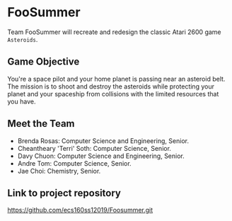 # FooSummer
Team FooSummer will recreate and redesign the classic Atari 2600 game `Asteroids`.

## Game Objective
You're a space pilot and your home planet is passing near an asteroid belt. The mission is to shoot and destroy the asteroids while protecting your planet and your spaceship from collisions with the limited resources that you have.

## Meet the Team
- Brenda Rosas: Computer Science and Engineering, Senior.
- Cheantheary 'Terri' Soth: Computer Science, Senior.
- Davy Chuon: Computer Science and Engineering, Senior.
- Andre Tom: Computer Science, Senior.
- Jae Choi: Chemistry, Senior.

## Link to project repository
https://github.com/ecs160ss12019/Foosummer.git
